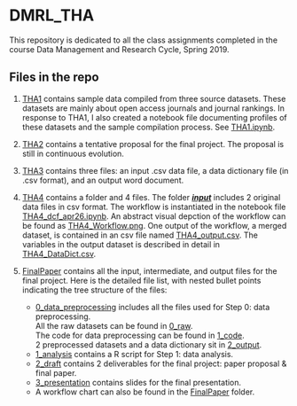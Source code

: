 # DMRL_THA

This repository is dedicated to all the class assignments completed in the course Data Management and Research Cycle, Spring 2019.

## Files in the repo
1. [THA1](THA1/) contains sample data compiled from three source datasets. These datasets are mainly about open access journals and journal rankings. In response to THA1, I also created a notebook file documenting profiles of these datasets and the sample compilation process. See [THA1.ipynb](THA1/THA1_doc.ipynb).

2. [THA2](THA2/) contains a tentative proposal for the final project. The proposal is still in continuous evolution.

3. [THA3](THA3/) contains three files: an input .csv data file, a data dictionary file (in .csv format), and an output word document.

4. [THA4](THA4/) contains a folder and 4 files. The folder [**_input_**](THA4/input/) includes 2 original data files in csv format. The workflow is instantiated in the notebook file [THA4_dcf_apr26.ipynb](THA4/THA4_dcf_apr26.ipynb). An abstract visual depction of the workflow can be found as [THA4_Workflow.png](THA4/THA4_Workflow.png). One output of the workflow, a merged dataset, is contained in an csv file named [THA4_output.csv](THA4/THA4_output.csv). The variables in the output dataset is described in detail in [THA4_DataDict.csv](THA4/THA4_DataDict.csv).

5. [FinalPaper](FinalPaper/) contains all the input, intermediate, and output files for the final project. Here is the detailed file list, with nested bullet points indicating the tree structure of the files:  
   - [0_data_preprocessing](FinalPaper/0_data_preprocessing/) includes all the files used for Step 0: data preprocessing.  
   All the raw datasets can be found in [0_raw](FinalPaper/0_data_preprocessing/0_raw).  
   The code for data preprocessing can be found in [1_code](FinalPaper/0_data_preprocessing/1_code).  
   2 preprocessed datasets and a data dictionary sit in [2_output](FinalPaper/0_data_preprocessing/2_output).  
   - [1_analysis](FinalPaper/1_analysis) contains a R script for Step 1: data analysis.  
   - [2_draft](FinalPaper/2_draft) contains 2 deliverables for the final project: paper proposal & final paper.  
   - [3_presentation](FinalPaper/3_presentation) contains slides for the final presentation.  
   - A workflow chart can also be found in the [FinalPaper](FinalPaper/) folder.  
